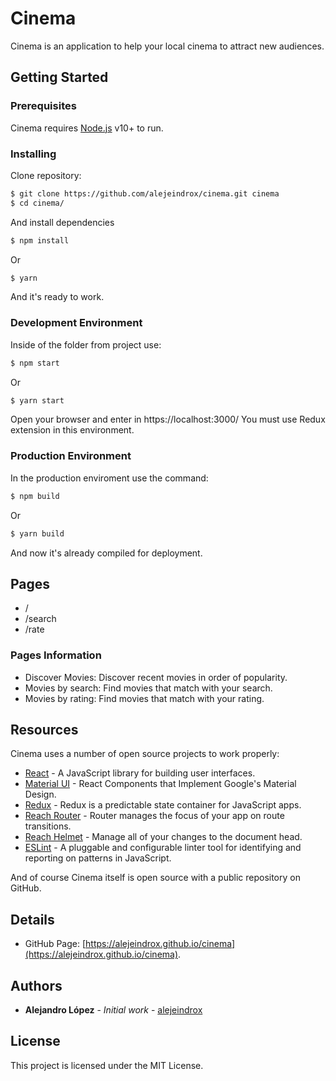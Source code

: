 # Cinema
Cinema is an application to help your local cinema to attract new audiences.


## Getting Started


### Prerequisites

Cinema requires [Node.js](https://nodejs.org/) v10+ to run.


### Installing

Clone repository:
```sh
$ git clone https://github.com/alejeindrox/cinema.git cinema
$ cd cinema/
```

And install dependencies
```sh
$ npm install
```
Or
```sh
$ yarn
```

And it's ready to work.


### Development Environment

Inside of the folder from project use:
```sh
$ npm start
```
Or
```sh
$ yarn start
```
Open your browser and enter in https://localhost:3000/
You must use Redux extension in this environment.


### Production Environment

In the production enviroment use the command:
```sh
$ npm build
```
Or
```sh
$ yarn build
```
And now it's already compiled for deployment.


## Pages

  - /
  - /search
  - /rate


### Pages Information

  - Discover Movies: Discover recent movies in order of popularity.
  - Movies by search: Find movies that match with your search.
  - Movies by rating: Find movies that match with your rating.


## Resources

Cinema uses a number of open source projects to work properly:

* [React](https://reactjs.org) - A JavaScript library for building user interfaces.
* [Material UI](https://material-ui.com) - React Components that Implement Google's Material Design.
* [Redux](https://redux.js.org/) - Redux is a predictable state container for JavaScript apps.
* [Reach Router](https://reach.tech) - Router manages the focus of your app on route transitions.
* [Reach Helmet](https://github.com/nfl/react-helmet) - Manage all of your changes to the document head.
* [ESLint](https://eslint.org) - A pluggable and configurable linter tool for identifying and reporting on patterns in JavaScript.

And of course Cinema itself is open source with a public repository on GitHub.


## Details
* GitHub Page: [https://alejeindrox.github.io/cinema](https://alejeindrox.github.io/cinema).


## Authors

* **Alejandro López** - *Initial work* - [alejeindrox](https://github.com/alejeindrox)


## License

This project is licensed under the MIT License.
